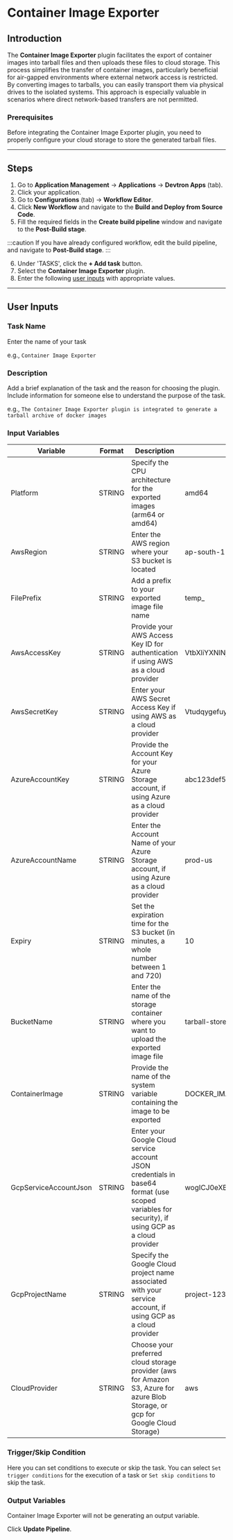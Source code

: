 # Container Image Exporter

## Introduction
The **Container Image Exporter** plugin facilitates the export of container images into tarball files and then uploads these files to cloud storage. This process simplifies the transfer of container images, particularly beneficial for air-gapped environments where external network access is restricted. By converting images to tarballs, you can easily transport them via physical drives to the isolated systems. This approach is especially valuable in scenarios where direct network-based transfers are not permitted.

### Prerequisites
Before integrating the Container Image Exporter plugin, you need to properly configure your cloud storage to store the generated tarball files.

---

## Steps
1. Go to **Application Management** → **Applications** → **Devtron Apps** (tab).
2. Click your application.
3. Go to **Configurations** (tab) → **Workflow Editor**.
4. Click **New Workflow** and navigate to the **Build and Deploy from Source Code**.
5. Fill the required fields in the **Create build pipeline** window and navigate to the **Post-Build stage**.

:::caution 
If you have already configured workflow, edit the build pipeline, and navigate to **Post-Build stage**.
:::

6. Under 'TASKS', click the **+ Add task** button.
7. Select the **Container Image Exporter** plugin.
8. Enter the following [user inputs](#user-inputs) with appropriate values.
---

## User Inputs

### Task Name
Enter the name of your task

e.g., `Container Image Exporter `

### Description
Add a brief explanation of the task and the reason for choosing the plugin. Include information for someone else to understand the purpose of the task.

e.g., `The Container Image Exporter plugin is integrated to generate a tarball archive of docker images`

### Input Variables

| Variable                 | Format       | Description | Sample Value |
| ------------------------ | ------------ | ----------- | ------------ |
|   Platform               | STRING       | Specify the CPU architecture for the exported images (arm64 or amd64)            |   amd64           |
|  AwsRegion               | STRING       | Enter the AWS region where your S3 bucket is located                             |     ap-south-1         |
|   FilePrefix             | STRING       | Add a prefix to your exported image file name  |  temp_            |
|   AwsAccessKey           | STRING       | Provide your AWS Access Key ID for authentication if using AWS as a cloud provider       |  VtbXliYXNlNjR2YWx1            |
|   AwsSecretKey           | STRING       | Enter your AWS Secret Access Key if using AWS as a cloud provider       | VtudqygefuyqgjR29283bcq            |
|   AzureAccountKey        | STRING       | Provide the Account Key for your Azure Storage account, if using Azure as a cloud provider      |   abc123def567ghi           |
|   AzureAccountName       | STRING       | Enter the Account Name of your Azure Storage account, if using Azure as a cloud provider  |  	prod-us            |
|   Expiry                 | STRING       | Set the expiration time for the S3 bucket (in minutes, a whole number between 1 and 720)|     10         |  
|   BucketName             | STRING       | Enter the name of the storage container where you want to upload the exported image file|   tarball-store           |
|   ContainerImage         | STRING       | Provide the name of the system variable containing the image to be exported  |   DOCKER_IMAGE           |  
|   GcpServiceAccountJson  | STRING       | Enter your Google Cloud service account JSON credentials in base64 format (use scoped variables for security), if using GCP as a cloud provider|  wogICJ0eXBlIjogInNlcnZpY2VfYWNjb3VudCIsCiAgInByb2plY3RfaWQiOiAiZHV            |
|   GcpProjectName         | STRING       | Specify the Google Cloud project name associated with your service account, if using GCP as a cloud provider     |    project-12345          |
|   CloudProvider          | STRING       | Choose your preferred cloud storage provider (aws for Amazon S3, Azure for azure Blob Storage, or gcp for Google Cloud Storage)|    aws           |

### Trigger/Skip Condition
Here you can set conditions to execute or skip the task. You can select `Set trigger conditions` for the execution of a task or `Set skip conditions` to skip the task.

### Output Variables
Container Image Exporter will not be generating an output variable.

Click **Update Pipeline**.



